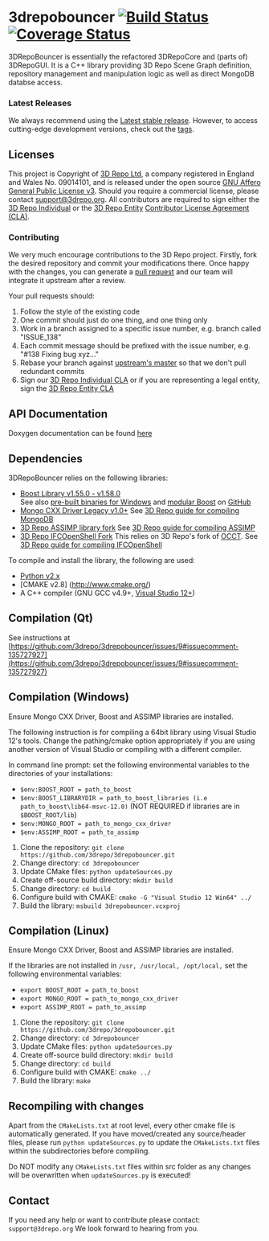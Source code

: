 3drepobouncer [![Build Status](https://travis-ci.org/3drepo/3drepobouncer.svg?branch=master)](https://travis-ci.org/3drepo/3drepobouncer) [![Coverage Status](https://coveralls.io/repos/github/3drepo/3drepobouncer/badge.svg?branch=master)](https://coveralls.io/github/3drepo/3drepobouncer?branch=master)
=========

3DRepoBouncer is essentially the refactored 3DRepoCore and (parts of) 3DRepoGUI. It is a C++ library providing 3D Repo Scene Graph definition, repository management and manipulation logic as well as direct MongoDB databse access.

### Latest Releases
We always recommend using the [Latest stable release](https://github.com/3drepo/3drepobouncer/releases). However, to access cutting-edge development versions, check out the [tags](https://github.com/3drepo/3drepobouncer/tags).

## Licenses
This project is Copyright of [3D Repo Ltd](http://3drepo.org), a company registered in England and Wales No. 09014101, and is released under the open source [GNU Affero General Public License v3](http://www.gnu.org/licenses/agpl-3.0.en.html). Should you require a commercial license, please contact [support@3drepo.org](mailto:support@3drepo.org). All contributors are required to sign either the [3D Repo Individual](https://gist.github.com/jozefdobos/e177af804c9bcd217b73) or the [3D Repo Entity](https://gist.github.com/jozefdobos/c7c4c1c18cfb211c45d2) [Contributor License Agreement (CLA)](https://en.wikipedia.org/wiki/Contributor_License_Agreement).

### Contributing
We very much encourage contributions to the 3D Repo project. Firstly, fork the desired repository and commit your modifications there. Once happy with the changes, you can generate a [pull request](https://help.github.com/articles/using-pull-requests/) and our team will integrate it upstream after a review.

Your pull requests should:

1. Follow the style of the existing code
2. One commit should just do one thing, and one thing only
3. Work in a branch assigned to a specific issue number, e.g. branch called "ISSUE_138"
4. Each commit message should be prefixed with the issue number, e.g. "#138 Fixing bug xyz..."
5. Rebase your branch against [upstream's master](https://help.github.com/articles/merging-an-upstream-repository-into-your-fork/) so that we don't pull redundant commits
6. Sign our [3D Repo Individual CLA](https://gist.github.com/jozefdobos/e177af804c9bcd217b73) or if you are representing a legal entity, sign the [3D Repo Entity CLA](https://gist.github.com/jozefdobos/c7c4c1c18cfb211c45d2)

## API Documentation
Doxygen documentation can be found [here](http://3drepo.github.io/3drepobouncer/doc/html/)

Dependencies
------------
3DRepoBouncer relies on the following libraries:
* [Boost Library v1.55.0 - v1.58.0](http://www.boost.org/)  
See also [pre-built binaries for Windows](http://sourceforge.net/projects/boost/files/boost-binaries/)
and [modular Boost](https://svn.boost.org/trac/boost/wiki/ModularBoost)
on [GitHub](https://github.com/boostorg)
* [Mongo CXX Driver Legacy v1.0+](https://github.com/mongodb/mongo-cxx-driver)
See [3D Repo guide for compiling MongoDB](https://github.com/3drepo/3drepobouncer/wiki/Compiling-MongoDB-CXX-Driver)
* [3D Repo ASSIMP library fork](https://github.com/3drepo/assimp)
See [3D Repo guide for compiling ASSIMP](https://github.com/3drepo/3drepobouncer/wiki/Compiling-ASSIMP)
* [3D Repo IFCOpenShell Fork](https://github.com/3drepo/IfcOpenShell)
This relies on 3D Repo's fork of [OCCT](https://github.com/3drepo/occt). See [3D Repo guide for compiling IFCOpenShell](https://github.com/3drepo/3drepobouncer/wiki/Compiling-IFCOpenShell)

To compile and install the library, the following are used:
* [Python v2.x](https://www.python.org/)
* [CMAKE v2.8] (http://www.cmake.org/)
* A C++ compiler (GNU GCC v4.9+, [Visual Studio 12+](https://www.visualstudio.com/en-us/downloads/download-visual-studio-vs.aspx))

Compilation (Qt)
------------
See instructions at [https://github.com/3drepo/3drepobouncer/issues/9#issuecomment-135727927](https://github.com/3drepo/3drepobouncer/issues/9#issuecomment-135727927)

Compilation (Windows)
------------
Ensure Mongo CXX Driver, Boost and ASSIMP libraries are installed.

The following instruction is for compiling a 64bit library using Visual Studio 12's tools. Change the pathing/cmake option appropriately if you are using another version of Visual Studio or compiling with a different compiler.

In command line prompt:
set the following environmental variables to the directories of your installations:
* `$env:BOOST_ROOT = path_to_boost`
* `$env:BOOST_LIBRARYDIR = path_to_boost_libraries (i.e path_to_boost\lib64-msvc-12.0)` (NOT REQUIRED if libraries are in `$BOOST_ROOT/lib`) 
* `$env:MONGO_ROOT = path_to_mongo_cxx_driver`
* `$env:ASSIMP_ROOT = path_to_assimp`

1. Clone the repository: `git clone https://github.com/3drepo/3drepobouncer.git`
2. Change directory: `cd 3drepobouncer`
3. Update CMake files: `python updateSources.py`
4. Create off-source build directory: `mkdir build`
5. Change directory: `cd build`
6. Configure build with CMAKE: `cmake -G "Visual Studio 12 Win64" ../`
7. Build the library: `msbuild 3drepobouncer.vcxproj`

Compilation (Linux)
------------
Ensure Mongo CXX Driver, Boost and ASSIMP libraries are installed.

If the libraries are not installed in `/usr, /usr/local, /opt/local,` set the following environmental variables:
* `export BOOST_ROOT = path_to_boost`
* `export MONGO_ROOT = path_to_mongo_cxx_driver`
* `export ASSIMP_ROOT = path_to_assimp`

1. Clone the repository: `git clone https://github.com/3drepo/3drepobouncer.git`
2. Change directory: `cd 3drepobouncer`
3. Update CMake files: `python updateSources.py`
4. Create off-source build directory: `mkdir build`
5. Change directory: `cd build`
6. Configure build with CMAKE: `cmake ../`
7. Build the library: `make`

Recompiling with changes
------------
Apart from the `CMakeLists.txt` at root level, every other cmake file is automatically generated. If you have moved/created any source/header files, please run `python updateSources.py` to update the `CMakeLists.txt` files within the subdirectories before compiling.

Do NOT modify any `CMakeLists.txt` files within src folder as any changes will be overwritten when `updateSources.py` is executed!

Contact
-------

If you need any help or want to contribute please contact: `support@3drepo.org`
We look forward to hearing from you.

[3DRepoIO]: https://github.com/3drepo/3drepo.io
[3DRepoGUI]: https://github.com/3drepo/3drepogui
